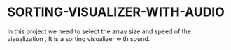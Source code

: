 # SORTING-VISUALIZER-WITH-AUDIO
In this project we need to select the array size and speed of the visualization , It is a sorting visualizer with sound.
